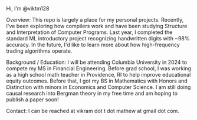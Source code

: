 Hi, I’m @viktm128

Overview: This repo is largely a place for my personal projects. Recently, I've been exploring how compilers work and have been studying Structure and Interpretation of Computer Programs. Last year, I completed the standard ML introductory project recognizing handwritten digits with ~98% accuracy. In the future, I'd like to learn more about how high-frequency trading algorithms operate.

Background / Education: I will be attending Columbia University in 2024 to compete my MS in Financial Engineering. Before grad school, I was working as a high school math teacher in Providence, RI to help improve educational equity outcomes. Before that, I got my BS in Mathematics with Honors and Distinction with minors in Economics and Computer Science. I am still doing causal research into Bergman theory in my free time and am hoping to publish a paper soon!

Contact: I can be reached at vikram dot t dot mathew at gmail dot com.

<!---
viktm128/viktm128 is a ✨ special ✨ repository because its `README.md` (this file) appears on your GitHub profile.
You can click the Preview link to take a look at your changes.
--->
